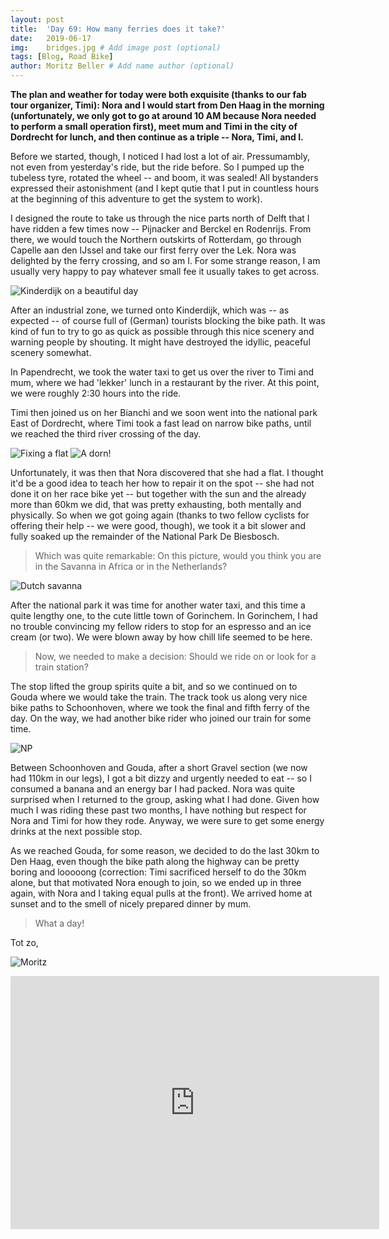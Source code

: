 ```yaml
---
layout: post
title:  'Day 69: How many ferries does it take?'
date:   2019-06-17
img:    bridges.jpg # Add image post (optional)
tags: [Blog, Road Bike]
author: Moritz Beller # Add name author (optional)
---
```


**The plan and weather for today were both exquisite (thanks to our
  fab tour organizer, Timi): Nora and I would start from Den Haag in
  the morning (unfortunately, we only got to go at around 10 AM
  because Nora needed to perform a small operation first), meet mum
  and Timi in the city of Dordrecht for lunch, and then continue as a
  triple -- Nora, Timi, and I.**

Before we started, though, I noticed I had lost a lot of
air. Pressumambly, not even from yesterday's ride, but the ride
before. So I pumped up the tubeless tyre, rotated the wheel -- and
boom, it was sealed! All bystanders expressed their astonishment (and
I kept qutie that I put in countless hours at the beginning of this
adventure to get the system to work).

I designed the route to take us through the nice parts north of Delft
that I have ridden a few times now -- Pijnacker and Berckel en
Rodenrijs. From there, we would touch the Northern outskirts of
Rotterdam, go through Capelle aan den IJssel and take our first ferry
over the Lek. Nora was delighted by the ferry crossing, and so am
I. For some strange reason, I am usually very happy to pay whatever
small fee it usually takes to get across.

![Kinderdijk on a beautiful
 day]({{site.baseurl}}/assets/img/kinderdijk.jpg)

After an industrial zone, we turned onto Kinderdijk, which was -- as
expected -- of course full of (German) tourists blocking the bike
path. It was kind of fun to try to go as quick as possible through
this nice scenery and warning people by shouting. It might have
destroyed the idyllic, peaceful scenery somewhat.

In Papendrecht, we took the water taxi to get us over the river to
Timi and mum, where we had 'lekker' lunch in a restaurant by the
river. At this point, we were roughly 2:30 hours into the ride.

Timi then joined us on her Bianchi and we soon went into the national
park East of Dordrecht, where Timi took a fast lead on narrow bike
paths, until we reached the third river crossing of the day.

![Fixing a flat]({{site.baseurl}}/assets/img/fixing_flat.jpg)
![A dorn!]({{site.baseurl}}/assets/img/flat_location.jpg)

Unfortunately, it was then that Nora discovered that she had a flat. I
thought it'd be a good idea to teach her how to repair it on the spot
-- she had not done it on her race bike yet -- but together with the
sun and the already more than 60km we did, that was pretty exhausting,
both mentally and physically. So when we got going again (thanks to
two fellow cyclists for offering their help -- we were good, though),
we took it a bit slower and fully soaked up the remainder of the
National Park De Biesbosch.

> Which was quite remarkable: On this picture, would you think you are
  in the Savanna in Africa or in the Netherlands?

![Dutch savanna]({{site.baseurl}}/assets/img/dutch_savanna.jpg)

After the national park it was time for another water taxi, and this
time a quite lengthy one, to the cute little town of Gorinchem. In
Gorinchem, I had no trouble convincing my fellow riders to stop for an
espresso and an ice cream (or two). We were blown away by how chill
life seemed to be here.

> Now, we needed to make a decision: Should we ride on or look for a
  train station?

The stop lifted the group spirits quite a bit, and so we continued on
to Gouda where we would take the train. The track took us along very
nice bike paths to Schoonhoven, where we took the final and fifth
ferry of the day. On the way, we had another bike rider who joined our
train for some time.

![NP]({{site.baseurl}}/assets/img/national_park.jpg)

Between Schoonhoven and Gouda, after a short Gravel section (we now
had 110km in our legs), I got a bit dizzy and urgently needed to eat
-- so I consumed a banana and an energy bar I had packed. Nora was
quite surprised when I returned to the group, asking what I had
done. Given how much I was riding these past two months, I have
nothing but respect for Nora and Timi for how they rode. Anyway, we
were sure to get some energy drinks at the next possible stop.

As we reached Gouda, for some reason, we decided to do the last 30km
to Den Haag, even though the bike path along the highway can be pretty
boring and looooong (correction: Timi sacrificed herself to do the
30km alone, but that motivated Nora enough to join, so we ended up in
three again, with Nora and I taking equal pulls at the front). We
arrived home at sunset and to the smell of nicely prepared dinner by
mum.

> What a day!

Tot zo,

![Moritz]({{site.baseurl}}/assets/img/moritz.png)

<iframe height='405' width='590' frameborder='0'
allowtransparency='true' scrolling='no'
src='https://www.strava.com/activities/2461191306/embed/e4c7326f328bc9361ffaed93e75496f299e19bbb'></iframe>